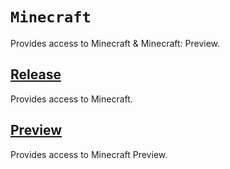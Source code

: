 # `Minecraft`

Provides access to Minecraft & Minecraft: Preview.

## [Release](../Bedrockix.Core/Game.md)

Provides access to Minecraft.

## [Preview](../Bedrockix.Core/Game.md)

Provides access to Minecraft Preview.
